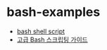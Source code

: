 # bash-examples

-   [bash shell script](https://mug896.github.io/bash-shell/index.html)
-   [고급 Bash 스크립팅 가이드](https://wiki.kldp.org/HOWTO/html/Adv-Bash-Scr-HOWTO/index.html)
